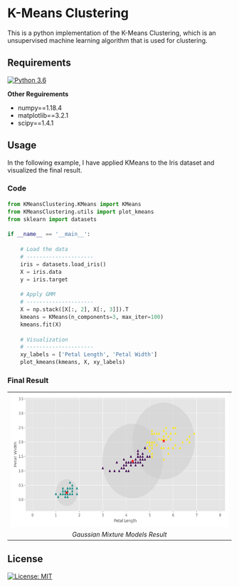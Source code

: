 # K-Means Clustering

This is a python implementation of the K-Means Clustering,
which is an unsupervised machine learning algorithm that is used for clustering.

## Requirements 
[![Python 3.6](https://img.shields.io/badge/python-3.6-blue.svg)](https://www.python.org/downloads/release/python-360/)

**Other Reguirements**
- numpy==1.18.4
- matplotlib==3.2.1
- scipy==1.4.1

## Usage 
In the following example, I have applied KMeans to the Iris dataset and visualized the final result.

### Code
``` python
from KMeansClustering.KMeans import KMeans
from KMeansClustering.utils import plot_kmeans
from sklearn import datasets

if __name__ == '__main__':

    # Load the data
    # ---------------------
    iris = datasets.load_iris()
    X = iris.data
    y = iris.target

    # Apply GMM
    # ---------------------
    X = np.stack([X[:, 2], X[:, 3]]).T
    kmeans = KMeans(n_components=3, max_iter=100)
    kmeans.fit(X)

    # Visualization
    # ---------------------
    xy_labels = ['Petal Length', 'Petal Width']
    plot_kmeans(kmeans, X, xy_labels)
```

### Final Result

<center>
  <table>
    <tr>
      <td><img src="plots/KMeans.png" with=600 height=300/></td>
    </tr>
    <tr>
      <td align="center"><em>Gaussian Mixture Models Result</em></td>
    </tr>
  </table>
</center>


## License
[![License: MIT](https://img.shields.io/badge/License-MIT-yellow.svg)](https://opensource.org/licenses/MIT)
